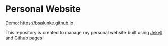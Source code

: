 # Personal Website

Demo: https://bsalunke.github.io 

This repository is created to manage my personal website built using [Jekyll](https://jekyllrb.com) and [Github pages](https://pages.github.com)

